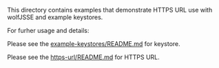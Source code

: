 
This directory contains examples that demonstrate HTTPS URL use with wolfJSSE
and example keystores.


For furher usage and details:

Please see the [example-keystores/README.md](example-keystores/README.md) for keystore.

Please see the [https-url/README.md](https-url/README.md) for HTTPS URL.
